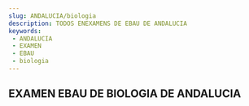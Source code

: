 ```yaml
---
slug: ANDALUCIA/biologia
description: TODOS ENEXAMENS DE EBAU DE ANDALUCIA
keywords:
 - ANDALUCIA
 - EXAMEN
 - EBAU
 - biologia
---
```

## EXAMEN EBAU DE BIOLOGIA DE ANDALUCIA
